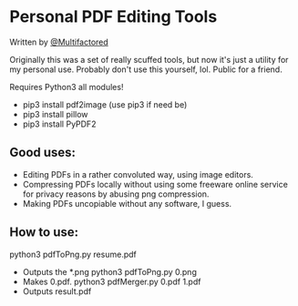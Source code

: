 # Personal PDF Editing Tools
Written by [@Multifactored](https://github.com/Multifactored)

Originally this was a set of really scuffed tools, but now it's just a utility for my personal use. Probably don't use this yourself, lol. Public for a friend.


Requires Python3 all modules!

* pip3 install pdf2image (use pip3 if need be)
* pip3 install pillow
* pip3 install PyPDF2

## Good uses:
* Editing PDFs in a rather convoluted way, using image editors.
* Compressing PDFs locally without using some freeware online service for privacy reasons by abusing png compression.
* Making PDFs uncopiable without any software, I guess.

## How to use:
python3 pdfToPng.py resume.pdf 
- Outputs the *.png
python3 pdfToPng.py 0.png 
- Makes 0.pdf.
python3 pdfMerger.py 0.pdf 1.pdf
- Outputs result.pdf
